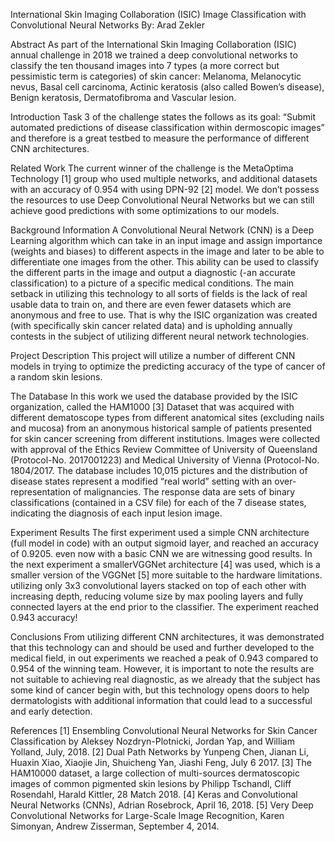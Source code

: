 International Skin Imaging Collaboration (ISIC) Image Classification with Convolutional Neural Networks
By: Arad Zekler


Abstract
As part of the International Skin Imaging Collaboration (ISIC) annual challenge in 2018 we trained a deep convolutional networks to classify the ten thousand images into 7 types (a more correct but pessimistic term is categories) of skin cancer: Melanoma, Melanocytic nevus, Basal cell carcinoma, Actinic keratosis (also called Bowen’s disease), Benign keratosis, Dermatofibroma and Vascular lesion. 

Introduction
Task 3 of the challenge states the follows as its goal: “Submit automated predictions of disease classification within dermoscopic images” and therefore is a great testbed to measure the performance of different CNN architectures. 

Related Work
The current winner of the challenge is the MetaOptima Technology [1] group who used multiple networks, and additional datasets with an accuracy of 0.954 with using DPN-92 [2] model. We don’t possess the resources to use Deep Convolutional Neural Networks but we can still achieve good predictions with some optimizations to our models.





Background Information
A Convolutional Neural Network (CNN) is a Deep Learning algorithm which can take in an input image and assign importance (weights and biases) to different aspects in the image and later to be able to differentiate one images from the other. This ability can be used to classify the different parts in the image and output a diagnostic (-an accurate classification) to a picture of a specific medical conditions. The main setback in utilizing this technology to all sorts of fields is the lack of real usable data to train on, and there are even fewer datasets which are anonymous and free to use. That is why the ISIC organization was created (with specifically skin cancer related data) and is upholding annually contests in the subject of utilizing different neural network technologies.

Project Description
This project will utilize a number of different CNN models in trying to optimize the predicting accuracy of the type of cancer of a random skin lesions.

The Database
In this work we used the database provided by the ISIC organization, called the HAM1000 [3] Dataset that was acquired with different dematoscope types from different anatomical sites (excluding nails and mucosa) from an anonymous historical sample of patients presented for skin cancer screening from different institutions. 
Images were collected with approval of the Ethics Review Committee of University of Queensland (Protocol-No. 2017001223) and Medical University of Vienna (Protocol-No. 1804/2017. 
The database includes 10,015 pictures and the distribution of disease states represent a modified “real world” setting with an over-representation of malignancies. The response data are sets of binary classifications (contained in a CSV file) for each of the 7 disease states, indicating the diagnosis of each input lesion image.


Experiment Results
The first experiment used a simple CNN architecture (full model in code) with an output sigmoid layer, and reached an accuracy of 0.9205. even now with a basic CNN we are witnessing good results.
In the next experiment a smallerVGGNet architecture [4] was used, which is a smaller version of the VGGNet [5] more suitable to the hardware limitations. utilizing only 3x3 convolutional layers stacked on top of each other with increasing depth, reducing volume size by max pooling layers and fully connected layers at the end prior to the classifier. The experiment reached 0.943 accuracy!

Conclusions
From utilizing different CNN architectures, it was demonstrated that this technology can and should be used and further developed to the medical field, in out experiments we reached a peak of 0.943 compared to 0.954 of the winning team. However, it is important to note the results are not suitable to achieving real diagnostic, as we already that the subject has some kind of cancer begin with, but this technology opens doors to help dermatologists with additional information that could lead to a successful and early detection.


References
[1] Ensembling Convolutional Neural Networks for Skin Cancer Classification by Aleksey Nozdryn-Plotnicki, Jordan Yap, and William Yolland, July, 2018.
[2] Dual Path Networks by Yunpeng Chen, Jianan Li, Huaxin Xiao, Xiaojie Jin, Shuicheng Yan, Jiashi Feng, July 6 2017.
[3] The HAM10000 dataset, a large collection of multi-sources dermatoscopic images of common pigmented skin lesions by Philipp Tschandl, Cliff Rosendahl, Harald Kittler, 28 Match 2018.
[4] Keras and Convolutional Neural Networks (CNNs), Adrian Rosebrock, April 16, 2018.
[5] Very Deep Convolutional Networks for Large-Scale Image Recognition, Karen Simonyan, Andrew Zisserman, September 4, 2014.

